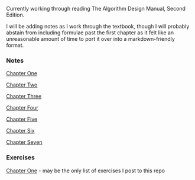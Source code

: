Currently working through reading The Algorithm Design Manual, Second Edition.

I will be adding notes as I work through the textbook, though I will probably abstain from including formulae past the first chapter as it felt like an unreasonable amount of time to port it over into a markdown-friendly format.

### Notes

[Chapter One](./Chapter%201/Chapter_1.md)

[Chapter Two](./Chapter%202/Chapter-2.md)

[Chapter Three](./Chapter%203/Chapter-3.md)

[Chapter Four](./Chapter%204/Chapter-4.md)

[Chapter Five](./Chapter%205/Chapter-5.md)

[Chapter Six](./Chapter%206/Chapter-6.md)

[Chapter Seven](./Chapter%207/Chapter-7.md)

### Exercises

[Chapter One](./Chapter%201/Exercises.md) - may be the only list of exercises I post to this repo
